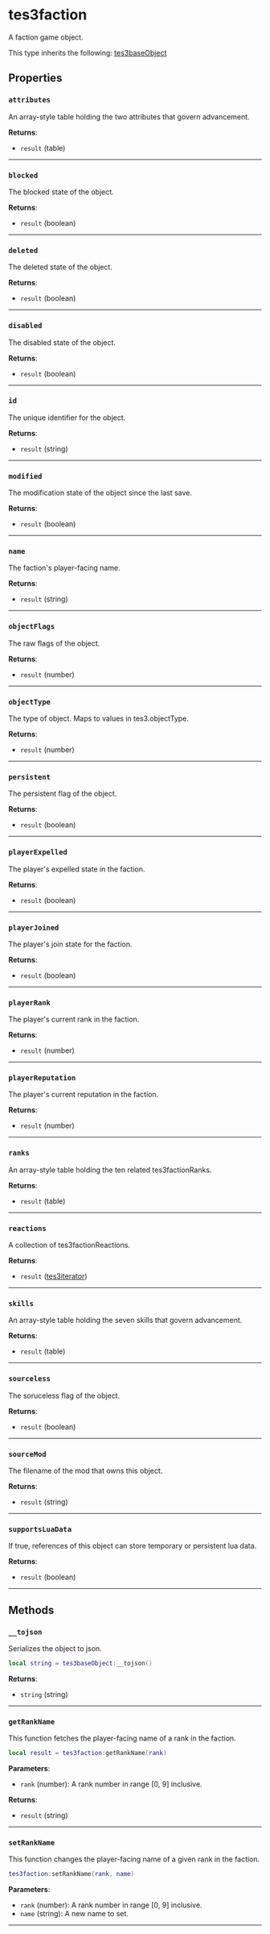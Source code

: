 # tes3faction

A faction game object.

This type inherits the following: [tes3baseObject](../../types/tes3baseObject)
## Properties

### `attributes`

An array-style table holding the two attributes that govern advancement.

**Returns**:

* `result` (table)

***

### `blocked`

The blocked state of the object.

**Returns**:

* `result` (boolean)

***

### `deleted`

The deleted state of the object.

**Returns**:

* `result` (boolean)

***

### `disabled`

The disabled state of the object.

**Returns**:

* `result` (boolean)

***

### `id`

The unique identifier for the object.

**Returns**:

* `result` (string)

***

### `modified`

The modification state of the object since the last save.

**Returns**:

* `result` (boolean)

***

### `name`

The faction's player-facing name.

**Returns**:

* `result` (string)

***

### `objectFlags`

The raw flags of the object.

**Returns**:

* `result` (number)

***

### `objectType`

The type of object. Maps to values in tes3.objectType.

**Returns**:

* `result` (number)

***

### `persistent`

The persistent flag of the object.

**Returns**:

* `result` (boolean)

***

### `playerExpelled`

The player's expelled state in the faction.

**Returns**:

* `result` (boolean)

***

### `playerJoined`

The player's join state for the faction.

**Returns**:

* `result` (boolean)

***

### `playerRank`

The player's current rank in the faction.

**Returns**:

* `result` (number)

***

### `playerReputation`

The player's current reputation in the faction.

**Returns**:

* `result` (number)

***

### `ranks`

An array-style table holding the ten related tes3factionRanks.

**Returns**:

* `result` (table)

***

### `reactions`

A collection of tes3factionReactions.

**Returns**:

* `result` ([tes3iterator](../../types/tes3iterator))

***

### `skills`

An array-style table holding the seven skills that govern advancement.

**Returns**:

* `result` (table)

***

### `sourceless`

The soruceless flag of the object.

**Returns**:

* `result` (boolean)

***

### `sourceMod`

The filename of the mod that owns this object.

**Returns**:

* `result` (string)

***

### `supportsLuaData`

If true, references of this object can store temporary or persistent lua data.

**Returns**:

* `result` (boolean)

***

## Methods

### `__tojson`

Serializes the object to json.

```lua
local string = tes3baseObject:__tojson()
```

**Returns**:

* `string` (string)

***

### `getRankName`

This function fetches the player-facing name of a rank in the faction.

```lua
local result = tes3faction:getRankName(rank)
```

**Parameters**:

* `rank` (number): A rank number in range [0, 9] inclusive.

**Returns**:

* `result` (string)

***

### `setRankName`

This function changes the player-facing name of a given rank in the faction.

```lua
tes3faction:setRankName(rank, name)
```

**Parameters**:

* `rank` (number): A rank number in range [0, 9] inclusive.
* `name` (string): A new name to set.

***

